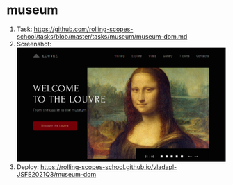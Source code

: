 # museum

1. Task: https://github.com/rolling-scopes-school/tasks/blob/master/tasks/museum/museum-dom.md
2. Screenshot:
   ![](https://github.com/VladaPL/museum/raw/main/museum-dom/img-readme2.png)
3. Deploy: https://rolling-scopes-school.github.io/vladapl-JSFE2021Q3/museum-dom
